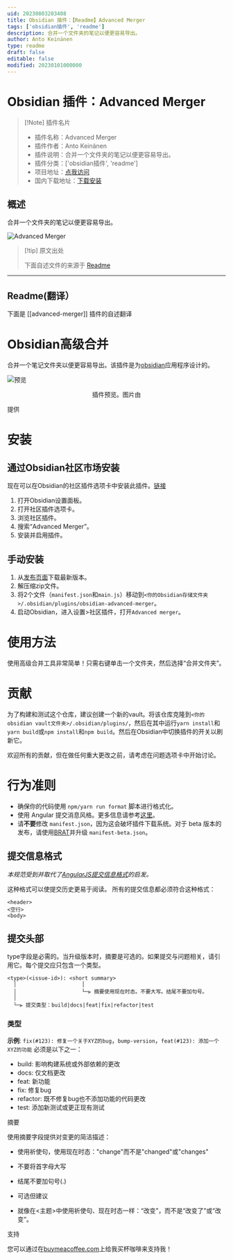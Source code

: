 ```yaml
---
uid: 20230803203408
title: Obsidian 插件：【Readme】Advanced Merger
tags: ['obsidian插件', 'readme']
description: 合并一个文件夹的笔记以便更容易导出。
author: Anto Keinänen
type: readme
draft: false
editable: false
modified: 20230101000000
---
```


# Obsidian 插件：Advanced Merger

> [!Note] 插件名片
> - 插件名称：Advanced Merger
> - 插件作者：Anto Keinänen
> - 插件说明：合并一个文件夹的笔记以便更容易导出。
> - 插件分类：['obsidian插件', 'readme']
> - 项目地址：[点我访问](https://github.com/antoKeinanen/obsidian-advanced-merger)
> - 国内下载地址：[下载安装](https://pkmer.cn/products/plugin/pluginMarket/?advanced-merger)

## 概述

合并一个文件夹的笔记以便更容易导出。

![Advanced Merger](https://cdn.pkmer.cn/covers/advanced-merger.gif!pkmer)

> [!tip] 原文出处
> 
>下面自述文件的来源于 [Readme](https://ghproxy.net/https://raw.githubusercontent.com/antoKeinanen/obsidian-advanced-merger/master/README.md)
> 

---

## Readme(翻译）

下面是 [[advanced-merger]] 插件的自述翻译


# Obsidian高级合并

合并一个笔记文件夹以便更容易导出。该插件是为[obsidian](https://obsidian.md/)应用程序设计的。

![预览](https://github.com/antoKeinanen/obsidian-advanced-merger/blob/master/media/1%200Ghz5j7MB_oKJdxoIc5-lg.gif?raw=true)

<p align="center">
插件预览。图片由

提供
</p>

# 安装

## 通过Obsidian社区市场安装

现在可以在Obsidian的社区插件选项卡中安装此插件。[链接](obsidian://show-plugin?id=advanced-merger)

1. 打开Obsidian设置面板。
2. 打开社区插件选项卡。
3. 浏览社区插件。
4. 搜索“Advanced Merger”。
5. 安装并启用插件。

## 手动安装

1. 从[发布页面](https://github.com/antoKeinanen/obsidian-advanced-merger/releases)下载最新版本。
2. 解压缩zip文件。
3. 将2个文件（`manifest.json`和`main.js`）移动到`<你的Obsidian存储文件夹>/.obsidian/plugins/obsidian-advanced-merger`。
4. 启动Obsidian，进入设置>社区插件，打开`Advanced merger`。

# 使用方法

使用高级合并工具非常简单！只需右键单击一个文件夹，然后选择“合并文件夹”。

# 贡献

为了构建和测试这个仓库，建议创建一个新的vault。将该仓库克隆到`<你的obsidian vault文件夹>/.obsidian/plugins/`，然后在其中运行`yarn install`和`yarn build`或`npm install`和`npm build`。然后在Obsidian中切换插件的开关以刷新它。

欢迎所有的贡献，但在做任何重大更改之前，请考虑在问题选项卡中开始讨论。

# 行为准则

-   确保你的代码使用 `npm/yarn run format` 脚本进行格式化。
-   使用 Angular 提交消息风格。更多信息请参考[这里](https://github.com/antoKeinanen/obsidian-advanced-merger#commit-message-format)。
-   请**不要**修改 `manifest.json`，因为这会破坏插件下载系统。对于 beta 版本的发布，请使用[BRAT](https://tfthacker.com/Obsidian+Plugins+by+TfTHacker/BRAT+-+Beta+Reviewer's+Auto-update+Tool/Quick+guide+for+using+BRAT#Testing+Plugins)并升级 `manifest-beta.json`。

## 提交信息格式

_本规范受到并取代了[AngularJS提交信息格式](https://github.com/angular/angular/blob/main/CONTRIBUTING.md#commit)的启发。_

这种格式可以使提交历史更易于阅读。
所有的提交信息都必须符合这种格式：

```
<header>
<空行>
<body>
```

## 提交头部

type字段是必需的。当升级版本时，摘要是可选的。如果提交与问题相关，请引用它。每个提交应只包含一个类型。

```
<type>(<issue-id>): <short summary>
  │						│
  │						└─⫸ 摘要使用现在时态。不要大写。结尾不要加句号。
  │
  └─⫸ 提交类型：build|docs|feat|fix|refactor|test
```

### 类型

**示例**: `fix(#123): 修复一个关于XYZ的bug`，`bump-version`，`feat(#123): 添加一个XYZ的功能`
必须是以下之一：

-   build: 影响构建系统或外部依赖的更改
-   docs: 仅文档更改
-   feat: 新功能
-   fix: 修复bug
-   refactor: 既不修复bug也不添加功能的代码更改
-   test: 添加新测试或更正现有测试

摘要

使用摘要字段提供对变更的简洁描述：

- 使用祈使句，使用现在时态："change"而不是"changed"或"changes"
- 不要将首字母大写
- 结尾不要加句号(.)

- 可选但建议
- 就像在<主题>中使用祈使句、现在时态一样：“改变”，而不是“改变了”或“改变”。

支持

您可以通过在[buymeacoffee.com](https://www.buymeacoffee.com/antokeinanen)上给我买杯咖啡来支持我！



